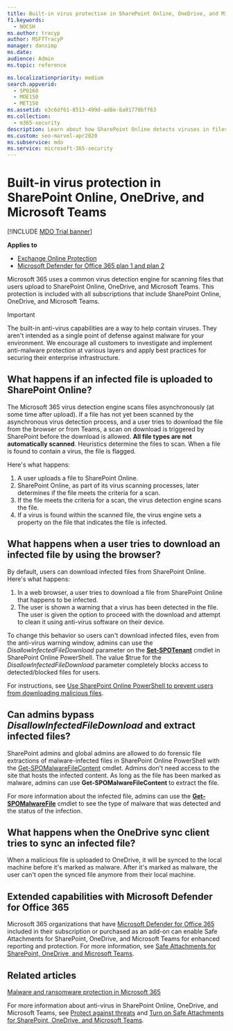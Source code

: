 ```yaml
---
title: Built-in virus protection in SharePoint Online, OneDrive, and Microsoft Teams
f1.keywords: 
  - NOCSH
ms.author: tracyp
author: MSFTTracyP
manager: dansimp
ms.date: 
audience: Admin
ms.topic: reference

ms.localizationpriority: medium
search.appverid: 
  - SPO160
  - MOE150
  - MET150
ms.assetid: e3c6df61-8513-499d-ad8e-8a91770bff63
ms.collection: 
  - m365-security
description: Learn about how SharePoint Online detects viruses in files that users upload and prevents users from downloading or syncing the files.
ms.custom: seo-marvel-apr2020
ms.subservice: mdo
ms.service: microsoft-365-security
---
```


# Built-in virus protection in SharePoint Online, OneDrive, and Microsoft Teams

[!INCLUDE [MDO Trial banner](../includes/mdo-trial-banner.md)]

**Applies to**
- [Exchange Online Protection](exchange-online-protection-overview.md)
- [Microsoft Defender for Office 365 plan 1 and plan 2](defender-for-office-365.md)

Microsoft 365 uses a common virus detection engine for scanning files that users upload to SharePoint Online, OneDrive, and Microsoft Teams. This protection is included with all subscriptions that include SharePoint Online, OneDrive, and Microsoft Teams.

> [!IMPORTANT]
> The built-in anti-virus capabilities are a way to help contain viruses. They aren't intended as a single point of defense against malware for your environment. We encourage all customers to investigate and implement anti-malware protection at various layers and apply best practices for securing their enterprise infrastructure. 

## What happens if an infected file is uploaded to SharePoint Online?

The Microsoft 365 virus detection engine scans files asynchronously (at some time after upload). If a file has not yet been scanned by the asynchronous virus detection process, and a user tries to download the file from the browser or from Teams, a scan on download is triggered by SharePoint before the download is allowed. **All file types are not automatically scanned**. Heuristics determine the files to scan. When a file is found to contain a virus, the file is flagged. 

Here's what happens:

1. A user uploads a file to SharePoint Online.
2. SharePoint Online, as part of its virus scanning processes, later determines if the file meets the criteria for a scan.
3. If the file meets the criteria for a scan, the virus detection engine scans the file.
4. If a virus is found within the scanned file, the virus engine sets a property on the file that indicates the file is infected.

## What happens when a user tries to download an infected file by using the browser?

By default, users can download infected files from SharePoint Online. Here's what happens:

1. In a web browser, a user tries to download a file from SharePoint Online that happens to be infected.
2. The user is shown a warning that a virus has been detected in the file. The user is given the option to proceed with the download and attempt to clean it using anti-virus software on their device.

To change this behavior so users can't download infected files, even from the anti-virus warning window, admins can use the *DisallowInfectedFileDownload* parameter on the **[Set-SPOTenant](/powershell/module/sharepoint-online/Set-SPOTenant)** cmdlet in SharePoint Online PowerShell. The value $true for the *DisallowInfectedFileDownload* parameter completely blocks access to detected/blocked files for users.

For instructions, see [Use SharePoint Online PowerShell to prevent users from downloading malicious files](turn-on-mdo-for-spo-odb-and-teams.md#step-2-recommended-use-sharepoint-online-powershell-to-prevent-users-from-downloading-malicious-files).

## Can admins bypass *DisallowInfectedFileDownload* and extract infected files?

SharePoint admins and global admins are allowed to do forensic file extractions of malware-infected files in SharePoint Online PowerShell with the [Get-SPOMalwareFileContent](/powershell/module/sharepoint-online/get-spomalwarefilecontent) cmdlet. Admins don't need access to the site that hosts the infected content. As long as the file has been marked as malware, admins can use **Get-SPOMalwareFileContent** to extract the file. 

For more information about the infected file, admins can use the **[Get-SPOMalwareFile](/powershell/module/sharepoint-online/get-spomalwarefile)** cmdlet to see the type of malware that was detected and the status of the infection. 

## What happens when the OneDrive sync client tries to sync an infected file?

When a malicious file is uploaded to OneDrive, it will be synced to the local machine before it's marked as malware. After it's marked as malware, the user can't open the synced file anymore from their local machine.

## Extended capabilities with Microsoft Defender for Office 365

Microsoft 365 organizations that have [Microsoft Defender for Office 365](defender-for-office-365.md) included in their subscription or purchased as an add-on can enable Safe Attachments for SharePoint, OneDrive, and Microsoft Teams for enhanced reporting and protection. For more information, see [Safe Attachments for SharePoint, OneDrive, and Microsoft Teams](mdo-for-spo-odb-and-teams.md).

## Related articles

[Malware and ransomware protection in Microsoft 365](/compliance/assurance/assurance-malware-and-ransomware-protection)

For more information about anti-virus in SharePoint Online, OneDrive, and Microsoft Teams, see [Protect against threats](protect-against-threats.md) and [Turn on Safe Attachments for SharePoint, OneDrive, and Microsoft Teams](turn-on-mdo-for-spo-odb-and-teams.md).
